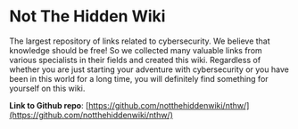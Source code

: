 # Not The Hidden Wiki
The largest repository of links related to cybersecurity. We believe that knowledge should be free! So we collected many valuable links from various specialists in their fields and created this wiki. Regardless of whether you are just starting your adventure with cybersecurity or you have been in this world for a long time, you will definitely find something for yourself on this wiki.

**Link to Github repo**: [https://github.com/notthehiddenwiki/nthw/](https://github.com/notthehiddenwiki/nthw/)